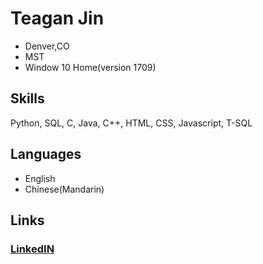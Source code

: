# Teagan Jin
* Denver,CO
* MST
* Window 10 Home(version 1709)
## Skills
Python, SQL, C, Java, C++, HTML, CSS, Javascript, T-SQL
## Languages
* English
* Chinese(Mandarin)
## Links
### [LinkedIN](https://www.linkedin.com/in/teagan-jin/) 
